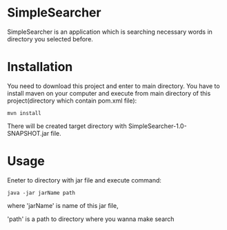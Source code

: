 # SimpleSearcher

SimpleSearcher is an application which is searching 
necessary words in directory you selected before.

# Installation

You need to download this project and enter to main directory.
You have to install maven on your computer and execute from
main directory of this project(directory which contain pom.xml file):
    
    mvn install
    
There will be created target directory with
SimpleSearcher-1.0-SNAPSHOT.jar file.

# Usage

Eneter to directory with jar file and execute command:

    java -jar jarName path

where 'jarName' is name of this jar file,

'path' is a path to directory where you wanna make search